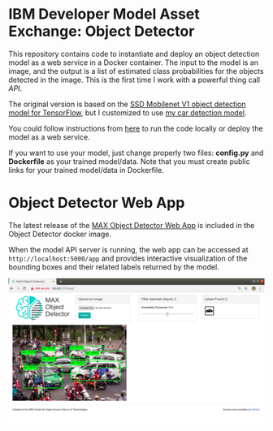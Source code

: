 # IBM Developer Model Asset Exchange: Object Detector

This repository contains code to instantiate and deploy an object detection model as a web service in a Docker container. The input to the model is an image, and the output is a list of estimated class probabilities for the objects detected in the image. This is the first time I work with a powerful thing call *API*.

The original version is based on the [SSD Mobilenet V1 object detection model for TensorFlow](https://github.com/tensorflow/models/blob/master/research/object_detection/g3doc/detection_model_zoo.md), but I customized to use [my car detection model](https://github.com/manhitv/Object-Detection-Tensorflow).

You could follow instructions from [here](https://github.com/IBM/MAX-Object-Detector) to run the code locally or deploy the model as a web service.

If you want to use your model, just change properly two files: **config.py** and **Dockerfile** as your trained model/data. Note that you must create public links for your trained model/data in Dockerfile.

# Object Detector Web App

The latest release of the [MAX Object Detector Web App](https://github.com/IBM/MAX-Object-Detector-Web-App)
is included in the Object Detector docker image.

When the model API server is running, the web app can be accessed at `http://localhost:5000/app`
and provides interactive visualization of the bounding boxes and their related labels returned by the model.

![Mini Web App Screenshot](docs/my-web-app.png)

